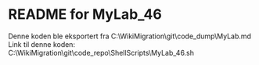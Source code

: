 # README for MyLab_46
Denne koden ble eksportert fra C:\WikiMigration\git\code_dump\MyLab.md
Link til denne koden: C:\WikiMigration\git\code_repo\ShellScripts\MyLab_46.sh
